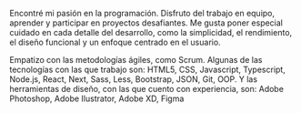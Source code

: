 Encontré mi pasión en la programación. Disfruto del trabajo en equipo, aprender y participar en proyectos desafiantes. Me gusta poner especial cuidado en cada detalle del desarrollo, como la simplicidad, el rendimiento, el diseño funcional y un enfoque centrado en el usuario.

Empatizo con las metodologías ágiles, como Scrum. Algunas de las tecnologías con las que trabajo son: HTML5, CSS, Javascript, Typescript, Node.js, React, Next, Sass, Less, Bootstrap, JSON, Git, OOP. Y las herramientas de diseño, con las que cuento con experiencia, son: Adobe Photoshop, Adobe Ilustrator, Adobe XD, Figma
<!--
Disfruto del trabajo en equipo, aprender y participar en proyectos desafiantes. Me gusta poner especial cuidado en cada detalle del desarrollo, como la simplicidad, el rendimiento, el diseño funcional y un enfoque centrado en el usuario.

Algunas de las tecnologías con las que trabajo: HTML5, CSS, Javascript, Typescript, React, Next, Sass, Less, Bootstrap, JSON, Git, OOP, Node.js y Bash.

Otras herramientas que tengo experiencia utilizando: Adobe Photoshop, Adobe Ilustrator, Adobe XD, Figma
-->

<!--
### Hi there 👋

**marcosbort/marcosbort** is a ✨ _special_ ✨ repository because its `README.md` (this file) appears on your GitHub profile.

Here are some ideas to get you started:

- 🔭 I’m currently working on ...
- 🌱 I’m currently learning ...
- 👯 I’m looking to collaborate on ...
- 🤔 I’m looking for help with ...
- 💬 Ask me about ...
- 📫 How to reach me: ...
- 😄 Pronouns: ...
- ⚡ Fun fact: ...
-->
